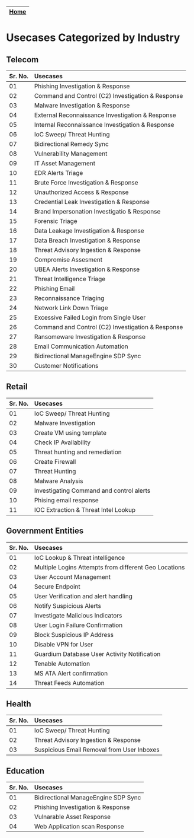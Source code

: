 | [Home](../README.md) |
|----------------------|

# Usecases Categorized by Industry




## Telecom

| Sr. No. | Usecases                                           |
|:----|:-------------------------------------------------------|
|01| Phishing Investigation & Response                                       |
|02| Command and Control (C2) Investigation & Response                                   |
|03| Malware Investigation & Response                                                |
|04| External Reconnaissance Investigation & Response          |
|05| Internal Reconnaissance Investigation & Response |
|06| IoC Sweep/ Threat Hunting                |
|07| Bidirectional Remedy Sync                                  |
|08| Vulnerability Management                             |
|09| IT Asset Management                                             |
|10| EDR Alerts Triage                                       |
|11| Brute Force Investigation & Response  |
|12| Unauthorized Access & Response  |
|13| Credential Leak Investigation & Response   |
|14| Brand Impersonation Investigatio & Response  |
|15| Forensic Triage  |
|16| Data Leakage Investigation & Response  |
|17| Data Breach Investigation & Response  |
|18| Threat Advisory Ingestion & Response  |
|19| Compromise Assesment  |
|20| UBEA Alerts Investigation & Response  |
|21| Threat Intelligence Triage  |
|22| Phishing Email  |
|23| Reconnaissance Triaging  |
|24| Network Link Down Triage  |
|25| Excessive Failed Login from Single User  |
|26| Command and Control (C2) Investigation & Response  |
|27| Ransomeware Investigation & Response  |
|28| Email Communication Automation  |
|29| Bidirectional ManageEngine SDP Sync  |
|30| Customer Notifications  |


## Retail
| Sr. No. | Usecases                                           |
|:----|:-------------------------------------------------------|
|01| IoC Sweep/ Threat Hunting |
|02| Malware Investigation |
|03| Create VM using template |
|04| Check IP Availability |
|05| Threat hunting and remediation |
|06| Create Firewall |
|07| Threat Hunting |
|08| Malware Analysis |
|09| Investigating Command and control alerts |
|10| Phising email response |
|11| IOC Extraction & Threat Intel Lookup |

## Government Entities
| Sr. No. | Usecases                                           |
|:----|:-------------------------------------------------------|
|01| IoC Lookup & Threat intelligence |
|02| Multiple Logins Attempts from different Geo Locations |
|03| User Account Management |
|04| Secure Endpoint |
|05| User Verification and alert handling |
|06| Notify Suspicious Alerts |
|07| Investigate Malicious Indicators |
|08| User Login Failure Confirmation |
|09| Block Suspicious IP Address |
|10| Disable VPN for User |
|11| Guardium Database User Activity Notification |
|12| Tenable Automation |
|13| MS ATA Alert confirmation |
|14| Threat Feeds Automation |


## Health
| Sr. No. | Usecases                                           |
|:----|:-------------------------------------------------------|
|01| IoC Sweep/ Threat Hunting |
|02| Threat Advisory Ingestion & Response |
|03| Suspicious Email Removal from User Inboxes |



## Education
| Sr. No. | Usecases                                           |
|:----|:-------------------------------------------------------|
|01| Bidirectional ManageEngine SDP Sync |
|02| Phishing Investigation & Response |
|03| Vulnarable Asset Response |
|04| Web Application scan Response |


